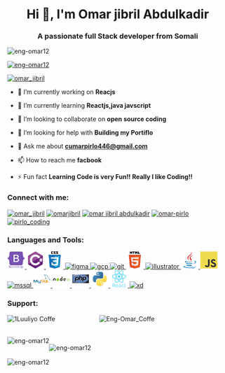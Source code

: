 <h1 align="center">Hi 👋, I'm Omar jibril Abdulkadir</h1>
<h3 align="center">A passionate full Stack developer from Somali</h3>

<p align="left"> <img src="https://komarev.com/ghpvc/?username=eng-omar12&label=Profile%20views&color=0e75b6&style=flat" alt="eng-omar12" /> </p>

<p align="left"> <a href="https://github.com/ryo-ma/github-profile-trophy"><img src="https://github-profile-trophy.vercel.app/?username=eng-omar12" alt="eng-omar12" /></a> </p>

<p align="left"> <a href="https://twitter.com/omar_jibril" target="blank"><img src="https://img.shields.io/twitter/follow/omar_jibril?logo=twitter&style=for-the-badge" alt="omar_jibril" /></a> </p>

- 🔭 I’m currently working on **Reacjs**

- 🌱 I’m currently learning **Reactjs,java javscript**

- 👯 I’m looking to collaborate on **open source coding**

- 🤝 I’m looking for help with **Building my Portiflo**

- 💬 Ask me about **cumarpirlo446@gmail.com**

- 📫 How to reach me **facbook**

- ⚡ Fun fact **Learning Code is very Fun!! Really I like Coding!!**

<h3 align="left">Connect with me:</h3>
<p align="left">
<a href="https://twitter.com/omar_jibril" target="blank"><img align="center" src="https://raw.githubusercontent.com/rahuldkjain/github-profile-readme-generator/master/src/images/icons/Social/twitter.svg" alt="omar_jibril" height="30" width="40" /></a>
<a href="https://linkedin.com/in/omarjibril" target="blank"><img align="center" src="https://raw.githubusercontent.com/rahuldkjain/github-profile-readme-generator/master/src/images/icons/Social/linked-in-alt.svg" alt="omarjibril" height="30" width="40" /></a>
<a href="https://fb.com/omar jibril abdulkadir" target="blank"><img align="center" src="https://raw.githubusercontent.com/rahuldkjain/github-profile-readme-generator/master/src/images/icons/Social/facebook.svg" alt="omar jibril abdulkadir" height="30" width="40" /></a>
<a href="https://instagram.com/omar-pirlo" target="blank"><img align="center" src="https://raw.githubusercontent.com/rahuldkjain/github-profile-readme-generator/master/src/images/icons/Social/instagram.svg" alt="omar-pirlo" height="30" width="40" /></a>
<a href="https://www.youtube.com/c/pirlo_coding" target="blank"><img align="center" src="https://raw.githubusercontent.com/rahuldkjain/github-profile-readme-generator/master/src/images/icons/Social/youtube.svg" alt="pirlo_coding" height="30" width="40" /></a>
</p>

<h3 align="left">Languages and Tools:</h3>
<p align="left"> <a href="https://getbootstrap.com" target="_blank" rel="noreferrer"> <img src="https://raw.githubusercontent.com/devicons/devicon/master/icons/bootstrap/bootstrap-plain-wordmark.svg" alt="bootstrap" width="40" height="40"/> </a> <a href="https://www.w3schools.com/cs/" target="_blank" rel="noreferrer"> <img src="https://raw.githubusercontent.com/devicons/devicon/master/icons/csharp/csharp-original.svg" alt="csharp" width="40" height="40"/> </a> <a href="https://www.w3schools.com/css/" target="_blank" rel="noreferrer"> <img src="https://raw.githubusercontent.com/devicons/devicon/master/icons/css3/css3-original-wordmark.svg" alt="css3" width="40" height="40"/> </a> <a href="https://www.figma.com/" target="_blank" rel="noreferrer"> <img src="https://www.vectorlogo.zone/logos/figma/figma-icon.svg" alt="figma" width="40" height="40"/> </a> <a href="https://cloud.google.com" target="_blank" rel="noreferrer"> <img src="https://www.vectorlogo.zone/logos/google_cloud/google_cloud-icon.svg" alt="gcp" width="40" height="40"/> </a> <a href="https://git-scm.com/" target="_blank" rel="noreferrer"> <img src="https://www.vectorlogo.zone/logos/git-scm/git-scm-icon.svg" alt="git" width="40" height="40"/> </a> <a href="https://www.w3.org/html/" target="_blank" rel="noreferrer"> <img src="https://raw.githubusercontent.com/devicons/devicon/master/icons/html5/html5-original-wordmark.svg" alt="html5" width="40" height="40"/> </a> <a href="https://www.adobe.com/in/products/illustrator.html" target="_blank" rel="noreferrer"> <img src="https://www.vectorlogo.zone/logos/adobe_illustrator/adobe_illustrator-icon.svg" alt="illustrator" width="40" height="40"/> </a> <a href="https://www.java.com" target="_blank" rel="noreferrer"> <img src="https://raw.githubusercontent.com/devicons/devicon/master/icons/java/java-original.svg" alt="java" width="40" height="40"/> </a> <a href="https://developer.mozilla.org/en-US/docs/Web/JavaScript" target="_blank" rel="noreferrer"> <img src="https://raw.githubusercontent.com/devicons/devicon/master/icons/javascript/javascript-original.svg" alt="javascript" width="40" height="40"/> </a> <a href="https://www.microsoft.com/en-us/sql-server" target="_blank" rel="noreferrer"> <img src="https://www.svgrepo.com/show/303229/microsoft-sql-server-logo.svg" alt="mssql" width="40" height="40"/> </a> <a href="https://www.mysql.com/" target="_blank" rel="noreferrer"> <img src="https://raw.githubusercontent.com/devicons/devicon/master/icons/mysql/mysql-original-wordmark.svg" alt="mysql" width="40" height="40"/> </a> <a href="https://nodejs.org" target="_blank" rel="noreferrer"> <img src="https://raw.githubusercontent.com/devicons/devicon/master/icons/nodejs/nodejs-original-wordmark.svg" alt="nodejs" width="40" height="40"/> </a> <a href="https://www.php.net" target="_blank" rel="noreferrer"> <img src="https://raw.githubusercontent.com/devicons/devicon/master/icons/php/php-original.svg" alt="php" width="40" height="40"/> </a> <a href="https://www.python.org" target="_blank" rel="noreferrer"> <img src="https://raw.githubusercontent.com/devicons/devicon/master/icons/python/python-original.svg" alt="python" width="40" height="40"/> </a> <a href="https://reactjs.org/" target="_blank" rel="noreferrer"> <img src="https://raw.githubusercontent.com/devicons/devicon/master/icons/react/react-original-wordmark.svg" alt="react" width="40" height="40"/> </a> <a href="https://www.adobe.com/products/xd.html" target="_blank" rel="noreferrer"> <img src="https://cdn.worldvectorlogo.com/logos/adobe-xd.svg" alt="xd" width="40" height="40"/> </a> </p>

<h3 align="left">Support:</h3>
<p><a href="https://www.buymeacoffee.com/1Luuliyo Coffe"> <img align="left" src="https://cdn.buymeacoffee.com/buttons/v2/default-yellow.png" height="50" width="210" alt="1Luuliyo Coffe" /></a><a href="https://ko-fi.com/Eng-Omar_Coffe"> <img align="left" src="https://cdn.ko-fi.com/cdn/kofi3.png?v=3" height="50" width="210" alt="Eng-Omar_Coffe" /></a></p><br><br>

<p><img align="left" src="https://github-readme-stats.vercel.app/api/top-langs?username=eng-omar12&show_icons=true&locale=en&layout=compact" alt="eng-omar12" /></p>

<p>&nbsp;<img align="center" src="https://github-readme-stats.vercel.app/api?username=eng-omar12&show_icons=true&locale=en" alt="eng-omar12" /></p>

<p><img align="center" src="https://github-readme-streak-stats.herokuapp.com/?user=eng-omar12&" alt="eng-omar12" /></p>
